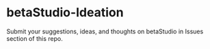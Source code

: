 # betaStudio-Ideation

Submit your suggestions, ideas, and thoughts on betaStudio in Issues section of this repo. 
